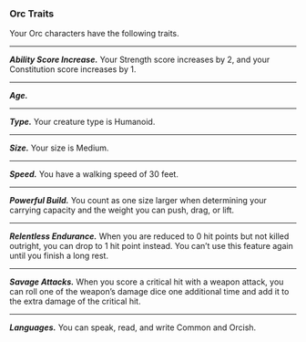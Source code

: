 
### Orc Traits
Your Orc characters have the following traits.
___
***Ability Score Increase.***
Your Strength score increases by 2, and your Constitution score increases by 1.
___
***Age.***

___
***Type.***
Your creature type is Humanoid.
___
***Size.***
Your size is Medium.
___
***Speed.***
You have a walking speed of 30 feet.
___
***Powerful Build.*** You count as one size larger when determining your carrying capacity and the weight you can push, drag, or lift.
___
***Relentless Endurance.***
When you are reduced to 0 hit points but not killed outright, you can drop to 1 hit point instead. You can’t use this feature again until you finish a long rest.
___
***Savage Attacks.***
When you score a critical hit with a weapon attack, you can roll one of the weapon’s damage dice one additional time and add it to the extra damage of the critical hit.
___
***Languages.***
You can speak, read, and write Common and Orcish.